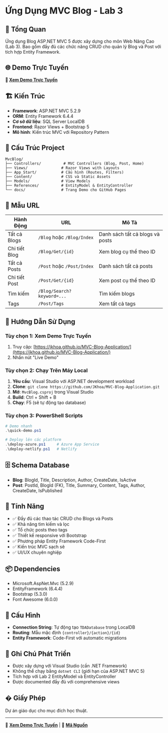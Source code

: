 # Ứng Dụng MVC Blog - Lab 3

## 🎯 Tổng Quan
Ứng dụng Blog ASP.NET MVC 5 được xây dựng cho môn Web Nâng Cao (Lab 3). Bao gồm đầy đủ các chức năng CRUD cho quản lý Blog và Post với tích hợp Entity Framework.

## 🌐 Demo Trực Tuyến
**🚀 [Xem Demo Trực Tuyến](https://jkhoa.github.io/MVC-Blog-Application/)**

## 🏗️ Kiến Trúc
- **Framework**: ASP.NET MVC 5.2.9
- **ORM**: Entity Framework 6.4.4
- **Cơ sở dữ liệu**: SQL Server LocalDB
- **Frontend**: Razor Views + Bootstrap 5
- **Mô hình**: Kiến trúc MVC với Repository Pattern

## 📁 Cấu Trúc Project
```
MvcBlog/
├── Controllers/          # MVC Controllers (Blog, Post, Home)
├── Views/               # Razor Views with Layouts
├── App_Start/           # Cấu hình (Routes, Filters)
├── Content/             # CSS và Static Assets
├── Models/              # View Models
├── References/          # EntityModel & EntityController
└── docs/                # Trang Demo cho GitHub Pages
```

## 🔗 Mẫu URL
| Hành Động | URL | Mô Tả |
|-----------|-----|-------|
| Tất cả Blogs | `/Blog` hoặc `/Blog/Index` | Danh sách tất cả blogs và posts |
| Chi tiết Blog | `/Blog/Get/{id}` | Xem blog cụ thể theo ID |
| Tất cả Posts | `/Post` hoặc `/Post/Index` | Danh sách tất cả posts |
| Chi tiết Post | `/Post/Get/{id}` | Xem post cụ thể theo ID |
| Tìm kiếm | `/Blog/Search?keyword=...` | Tìm kiếm blogs |
| Tags | `/Post/Tags` | Xem tất cả tags |

## 🚀 Hướng Dẫn Sử Dụng

### Tùy chọn 1: Xem Demo Trực Tuyến
1. Truy cập: [https://jkhoa.github.io/MVC-Blog-Application/](https://jkhoa.github.io/MVC-Blog-Application/)
2. Nhấn nút "Live Demo"

### Tùy chọn 2: Chạy Trên Máy Local
1. **Yêu cầu**: Visual Studio với ASP.NET development workload
2. **Clone**: `git clone https://github.com/JKhoa/MVC-Blog-Application.git`
3. **Mở**: `MvcBlog.csproj` trong Visual Studio
4. **Build**: Ctrl + Shift + B
5. **Chạy**: F5 (sẽ tự động tạo database)

### Tùy chọn 3: PowerShell Scripts
```powershell
# Demo nhanh
.\quick-demo.ps1

# Deploy lên các platform
.\deploy-azure.ps1     # Azure App Service
.\deploy-netlify.ps1   # Netlify
```

## 🗄️ Schema Database
- **Blog**: BlogId, Title, Description, Author, CreateDate, IsActive
- **Post**: PostId, BlogId (FK), Title, Summary, Content, Tags, Author, CreateDate, IsPublished

## 🎨 Tính Năng
- ✅ Đầy đủ các thao tác CRUD cho Blogs và Posts
- ✅ Khả năng tìm kiếm và lọc
- ✅ Tổ chức posts theo tags
- ✅ Thiết kế responsive với Bootstrap
- ✅ Phương pháp Entity Framework Code-First
- ✅ Kiến trúc MVC sạch sẽ
- ✅ UI/UX chuyên nghiệp

## 📦 Dependencies
- Microsoft.AspNet.Mvc (5.2.9)
- EntityFramework (6.4.4)
- Bootstrap (5.3.0)
- Font Awesome (6.0.0)

## 🔧 Cấu Hình
- **Connection String**: Tự động tạo `TDADatabase` trong LocalDB
- **Routing**: Mẫu mặc định `{controller}/{action}/{id}`
- **Entity Framework**: Code-First với automatic migrations

## 📝 Ghi Chú Phát Triển
- Được xây dựng với Visual Studio (cần .NET Framework)
- Không thể chạy bằng `dotnet CLI` (giới hạn của ASP.NET MVC 5)
- Tích hợp với Lab 2 EntityModel và EntityController
- Được documented đầy đủ với comprehensive views

## � Giấy Phép
Dự án giáo dục cho mục đích học thuật.

---

🌟 **[Xem Demo Trực Tuyến](https://jkhoa.github.io/MVC-Blog-Application/)** | 📁 **[Mã Nguồn](https://github.com/JKhoa/MVC-Blog-Application)**
